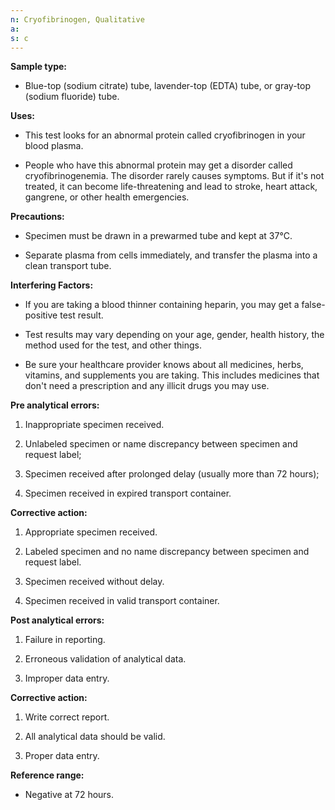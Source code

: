 ```yaml
---
n: Cryofibrinogen, Qualitative
a: 
s: c
---
```



__Sample type:__

-	Blue-top (sodium citrate) tube, lavender-top (EDTA) tube, or gray-top (sodium fluoride) tube.

__Uses:__

-	This test looks for an abnormal protein called cryofibrinogen in your blood plasma.

-	People who have this abnormal protein may get a disorder called cryofibrinogenemia. The disorder rarely causes symptoms. But if it's not treated, it can become life-threatening and lead to stroke, heart attack, gangrene, or other health emergencies.

__Precautions:__

-	Specimen must be drawn in a prewarmed tube and kept at 37°C.

-	Separate plasma from cells immediately, and transfer the plasma into a clean transport tube.

__Interfering Factors:__

-	If you are taking a blood thinner containing heparin, you may get a false-positive test result.

-	Test results may vary depending on your age, gender, health history, the method used for the test, and other things.

-	Be sure your healthcare provider knows about all medicines, herbs, vitamins, and supplements you are taking. This includes medicines that don't need a prescription and any illicit drugs you may use.

__Pre analytical errors:__

1.	Inappropriate specimen received.

2.	Unlabeled specimen or name discrepancy between specimen and request label;

3.	Specimen received after prolonged delay (usually more than 72 hours); 

4.	Specimen received in expired transport container.

__Corrective action:__

1.	Appropriate specimen received.

2.	Labeled specimen and no name discrepancy between specimen and request label.

3.	Specimen received without delay.

4.	Specimen received in valid transport container.

__Post analytical errors:__

1.	Failure in reporting. 

2.	Erroneous validation of analytical data.

3.	Improper data entry.

__Corrective action:__

1.	Write correct report.

2.	All analytical data should be valid.

3.	Proper data entry.

__Reference range:__

-	Negative at 72 hours.